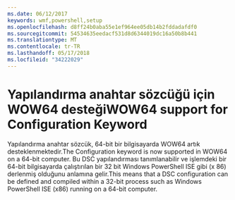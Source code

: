 ```yaml
---
ms.date: 06/12/2017
keywords: wmf,powershell,setup
ms.openlocfilehash: d8ff24b0aba55e1ef964ee05db14b2fddadafdf0
ms.sourcegitcommit: 54534635eedacf531d8d6344019dc16a50b8b441
ms.translationtype: MT
ms.contentlocale: tr-TR
ms.lasthandoff: 05/17/2018
ms.locfileid: "34222029"
---
```

# <a name="wow64-support-for-configuration-keyword"></a><span data-ttu-id="6274d-102">Yapılandırma anahtar sözcüğü için WOW64 desteği</span><span class="sxs-lookup"><span data-stu-id="6274d-102">WOW64 support for Configuration Keyword</span></span>

<span data-ttu-id="6274d-103">Yapılandırma anahtar sözcük, 64-bit bir bilgisayarda WOW64 artık desteklenmektedir.</span><span class="sxs-lookup"><span data-stu-id="6274d-103">The Configuration keyword is now supported in WOW64 on a 64-bit computer.</span></span> <span data-ttu-id="6274d-104">Bu DSC yapılandırması tanımlanabilir ve işlemdeki bir 64-bit bilgisayarda çalıştırılan bir 32 bit Windows PowerShell ISE gibi (x 86) derlenmiş olduğunu anlamına gelir.</span><span class="sxs-lookup"><span data-stu-id="6274d-104">This means that a DSC configuration can be defined and compiled within a 32-bit process such as Windows PowerShell ISE (x86) running on a 64-bit computer.</span></span>
